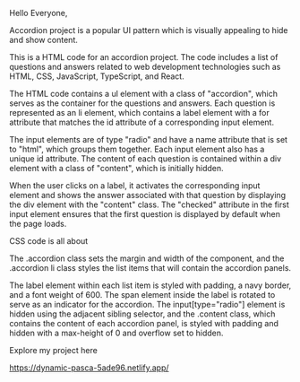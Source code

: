 Hello Everyone,

Accordion project is a popular UI pattern which is visually appealing to hide and show content.

This is a HTML code for an accordion project. The code includes a list of questions and answers related to web development technologies such as HTML, CSS, JavaScript, TypeScript, and React.

The HTML code contains a ul element with a class of "accordion", which serves as the container for the questions and answers. Each question is represented as an li element, which contains a label element with a for attribute that matches the id attribute of a corresponding input element.

The input elements are of type "radio" and have a name attribute that is set to "html", which groups them together. Each input element also has a unique id attribute. The content of each question is contained within a div element with a class of "content", which is initially hidden.

When the user clicks on a label, it activates the corresponding input element and shows the answer associated with that question by displaying the div element with the "content" class. The "checked" attribute in the first input element ensures that the first question is displayed by default when the page loads.


CSS code is all about

The .accordion class sets the margin and width of the component, and the .accordion li class styles the list items that will contain the accordion panels.

The label element within each list item is styled with padding, a navy border, and a font weight of 600. The span element inside the label is rotated to serve as an indicator for the accordion. The input[type="radio"] element is hidden using the adjacent sibling selector, and the .content class, which contains the content of each accordion panel, is styled with padding and hidden with a max-height of 0 and overflow set to hidden.

Explore my project here

https://dynamic-pasca-5ade96.netlify.app/
